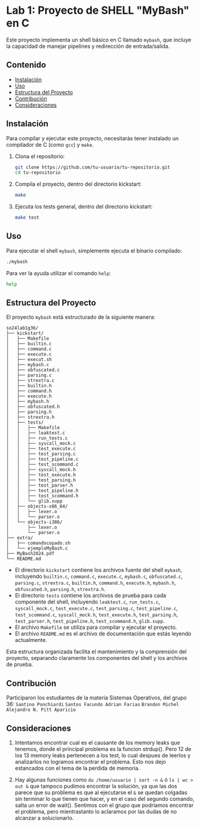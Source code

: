 # Lab 1: Proyecto de SHELL "MyBash" en C

Este proyecto implementa un shell básico en C llamado `mybash`, que incluye la capacidad de manejar pipelines y redirección de entrada/salida.

## Contenido

- [Instalación](#instalación)
- [Uso](#uso)
- [Estructura del Proyecto](#estructura-del-proyecto)
- [Contribución](#contribución)
- [Consideraciones](#consideraciones)

## Instalación

Para compilar y ejecutar este proyecto, necesitarás tener instalado un compilador de C (como `gcc`) y `make`.

1. Clona el repositorio:
    ```sh
    git clone https://github.com/tu-usuario/tu-repositorio.git
    cd tu-repositorio
    ```

2. Compila el proyecto, dentro del directorio kickstart:
    ```sh
    make
    ```

3. Ejecuta los tests general, dentro del directorio kickstart:
    ```sh
    make test
    ```

## Uso

Para ejecutar el shell `mybash`, simplemente ejecuta el binario compilado:

```sh
./mybash
```

Para ver la ayuda utilizar el comando `help`:

```sh
help
```

## Estructura del Proyecto

El proyecto `mybash` está estructurado de la siguiente manera:

```
so24lab1g36/
├── kickstart/
│   ├── Makefile
│   ├── builtin.c
│   ├── command.c
│   ├── execute.c
│   ├── execut.sh
│   ├── mybash.c
│   ├── obfuscated.c
│   ├── parsing.c
│   ├── strextra.c
│   ├── builtin.h
│   ├── command.h
│   ├── execute.h
│   ├── mybash.h
│   ├── obfuscated.h
│   ├── parsing.h
│   ├── strextra.h
│   ├── tests/
│   │   ├── Makefile
│   │   ├── leaktest.c
│   │   ├── run_tests.c
│   │   ├── syscall_mock.c
│   │   ├── test_execute.c
│   │   ├── test_parsing.c
│   │   ├── test_pipeline.c
│   │   ├── test_scommand.c
│   │   ├── syscall_mock.h
│   │   ├── test_execute.h
│   │   ├── test_parsing.h
│   │   ├── test_parser.h
│   │   ├── test_pipeline.h
│   │   ├── test_scommand.h
│   │   └── glib.supp
│   ├── objects-x86_64/
│   │   ├── lexer.o
│   │   └── parser.o
│   └── objects-i386/
│       ├── lexer.o
│       └── parser.o
├── extra/
│   ├── comandocopado.sh
│   └── ejemploMyBash.c
├── MyBash2024.pdf
└── README.md
```

- El directorio `kickstart` contiene los archivos fuente del shell `mybash`, incluyendo `builtin.c`, `command.c`, `execute.c`, `mybash.c`, `obfuscated.c`, `parsing.c`, `strextra.c`, `builtin.h`, `command.h`, `execute.h`, `mybash.h`, `obfuscated.h`, `parsing.h`, `strextra.h`.
- El directorio `tests` contiene los archivos de prueba para cada componente del shell, incluyendo `leaktest.c`, `run_tests.c`, `syscall_mock.c`, `test_execute.c`, `test_parsing.c`, `test_pipeline.c`, `test_scommand.c`, `syscall_mock.h`, `test_execute.h`, `test_parsing.h`, `test_parser.h`, `test_pipeline.h`, `test_scommand.h`, `glib.supp`.
- El archivo `Makefile` se utiliza para compilar y ejecutar el proyecto.
- El archivo `README.md` es el archivo de documentación que estás leyendo actualmente.

Esta estructura organizada facilita el mantenimiento y la comprensión del proyecto, separando claramente los componentes del shell y los archivos de prueba.

## Contribución

Participaron los estudiantes de la materia Sistemas Operativos, del grupo 36:
    `Santino Ponchiardi`
    `Santos Facundo Adrian Farias`
    `Brandon Michel`
    `Alejandro N. Pitt Aparicio`

## Consideraciones

1.  Intentamos encontrar cual es el causante de los memory leaks que tenemos, donde el principal problema es la funcion strdup(). Pero 12 de los 13 memory leaks
    pertenecen a los test, lo cual despues de leerlos y analizarlos no logramos encontrar el problema. Esto nos dejo estancados con el tema de la perdida de 
    memoria.

2.  Hay algunas funciones como `du /home/usuario | sort -n &` ó `ls | wc > out &` que tampoco pudimos encontrar la solución, ya que las dos parece que su problema
    es que al ejecutarse el `&` se quedan colgadas sin terminar lo que tienen que hacer, y en el caso del segundo comando, salta un error de wait(). Sentimos con
    el grupo que podriamos encontrar el problema, pero mientrastanto lo aclaramos por las dudas de no alcanzar a solucionarlo.